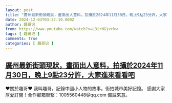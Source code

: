 ```yaml
---
layout: post
title: "廣州最新街頭現狀，畫面出人意料，拍攝於2024年11月30日，晚上9點23分許，大家進來看看吧"
date: 2024-12-03T03:37:19.000Z
author: 趣哥记
from: https://www.youtube.com/watch?v=L3irNGjvrkw
tags: [ 趣哥记 ]
comments: True
categories: [ 趣哥记 ]
---
```

<!--1733197039000-->
[廣州最新街頭現狀，畫面出人意料，拍攝於2024年11月30日，晚上9點23分許，大家進來看看吧](https://www.youtube.com/watch?v=L3irNGjvrkw)
------

<div>
♥關於趣哥♥  我叫趣哥，記錄中國小人物的故事。街拍城市美好記憶。  感謝大家厚愛訂閱！合作郵箱聯繫：1005560448@qq.com 備註來意。
</div>
